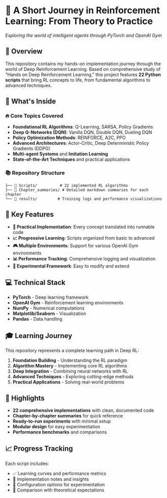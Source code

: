 # 🧠 A Short Journey in Reinforcement Learning: From Theory to Practice

*Exploring the world of intelligent agents through PyTorch and OpenAI Gym*

## 📖 Overview

This repository contains my hands-on implementation journey through the world of Deep Reinforcement Learning. Based on comprehensive study of "Hands on Deep Reinforcement Learning," this project features **22 Python scripts** that bring RL concepts to life, from fundamental algorithms to advanced techniques.

## 🎯 What's Inside

### 🔥 Core Topics Covered
- **Foundational RL Algorithms**: Q-Learning, SARSA, Policy Gradients
- **Deep Q-Networks (DQN)**: Vanilla DQN, Double DQN, Dueling DQN
- **Policy Optimization Methods**: REINFORCE, A2C, PPO
- **Advanced Architectures**: Actor-Critic, Deep Deterministic Policy Gradients (DDPG)
- **Multi-agent Systems** and **Imitation Learning**
- **State-of-the-Art Techniques** and practical applications

### 📚 Repository Structure
```
├── 📁 Scripts/          # 22 implemented RL algorithms
├── 📁 Chapter_summaries/ # Detailed markdown summaries for each chapter
└── 📁 results/         # Training logs and performance visualizations
```

## 🚀 Key Features

- **🧪 Practical Implementation**: Every concept translated into runnable code
- **📈 Progressive Learning**: Scripts organized from basic to advanced
- **🎮 Multiple Environments**: Support for various OpenAI Gym environments
- **📊 Performance Tracking**: Comprehensive logging and visualization
- **🔬 Experimental Framework**: Easy to modify and extend

## 💻 Technical Stack

- **PyTorch** - Deep learning framework
- **OpenAI Gym** - Reinforcement learning environments
- **NumPy** - Numerical computations
- **Matplotlib/Seaborn** - Visualization
- **Pandas** - Data handling

## 🎓 Learning Journey

This repository represents a complete learning path in Deep RL:
1. **Foundation Building** - Understanding the RL paradigm
2. **Algorithm Mastery** - Implementing core RL algorithms  
3. **Deep Integration** - Combining neural networks with RL
4. **Advanced Techniques** - Exploring cutting-edge methods
5. **Practical Applications** - Solving real-world problems

## 🌟 Highlights

- **22 comprehensive implementations** with clean, documented code
- **Chapter-by-chapter summaries** for quick reference
- **Ready-to-run experiments** with minimal setup
- **Modular design** for easy experimentation
- **Performance benchmarks** and comparisons


## 📈 Progress Tracking

Each script includes:
- ✅ Learning curves and performance metrics
- 📝 Implementation notes and insights
- 🔧 Configuration options for experimentation
- 🎯 Comparison with theoretical expectations
